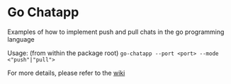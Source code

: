 Go Chatapp
===========

Examples of how to implement push and pull chats in the go programming language

Usage: (from within the package root) `go-chatapp --port <port> --mode <"push"|"pull">`

For more details, please refer to the [wiki](https://github.com/hanst99/go-chatapp/wiki)
